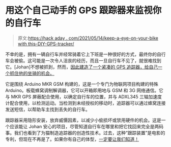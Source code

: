 # 用这个自己动手的 GPS 跟踪器来监视你的自行车

> 原文:[https://hack aday . com/2021/05/14/keep-a-eye-on-your-bike with this-DIY-GPS-tracker/](https://hackaday.com/2021/05/14/keep-an-eye-on-your-bike-with-this-diy-gps-tracker/)

不幸的是，拥有一辆自行车并经常骑着它上下班是一种很好的方式，最终你的自行车会被偷。这可能是一次令人沮丧的经历，而且一旦自行车不见了，就很难找到它。[Johan]不想被抓到，然而，[因此建造了一个紧凑的 GPS 追踪器，给自己一个抓住他的坐骑的机会。](https://www.hackster.io/johan_m_o/bike-tracker-633c99)

它是围绕 Arduino MKR GSM 构建的，这是一个专门为物联网项目构建的特殊 Arduino。板载蜂窝调制解调器，它可以开箱即用地与 GSM 和 3G 网络通信。它与 MKR GPS 屏蔽配合使用，以确定自行车的位置，并与 ADXL345 三轴加速度计配合使用，以检测运动。当检测到未经授权的移动时，追踪器可以通过蜂窝连接发送短信，以帮助车主找到丢失的自行车。

跟踪器采用隐形安装，放弃威慑因素，以减少小偷损坏或禁用硬件的机会。这是一个应该能让 Johan 安心的项目，尽管知道自行车在哪里和把它找回来完全是两码事。我们也看到了为猫制造追踪器的创造性技术。过去，这种“跟踪装置”是电影的专利，但现在不再是了。如果你有自己的体型，[一定要让我们知道！](http://hackaday.com/submit-a-tip)